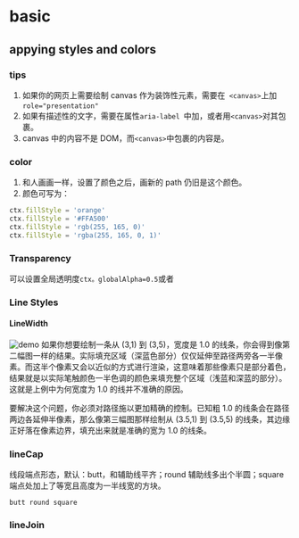 # basic

## appying styles and colors

### tips

1. 如果你的网页上需要绘制 canvas 作为装饰性元素，需要在` <canvas>`上加`role="presentation"`
2. 如果有描述性的文字，需要在属性`aria-label `中加，或者用`<canvas>`对其包裹。
3. canvas 中的内容不是 DOM，而`<canvas>`中包裹的内容是。

### color

1. 和人画画一样，设置了颜色之后，画新的 path 仍旧是这个颜色。
2. 颜色可写为：

```js
ctx.fillStyle = 'orange'
ctx.fillStyle = '#FFA500'
ctx.fillStyle = 'rgb(255, 165, 0)'
ctx.fillStyle = 'rgba(255, 165, 0, 1)'
```

### Transparency

可以设置全局透明度`ctx。globalAlpha=0.5`或者

### Line Styles

#### LineWidth

![demo](https://developer.mozilla.org/en-US/docs/Web/API/Canvas_API/Tutorial/Applying_styles_and_colors/canvas-grid.png)
如果你想要绘制一条从 (3,1) 到 (3,5)，宽度是 1.0 的线条，你会得到像第二幅图一样的结果。实际填充区域（深蓝色部分）仅仅延伸至路径两旁各一半像素。而这半个像素又会以近似的方式进行渲染，这意味着那些像素只是部分着色，结果就是以实际笔触颜色一半色调的颜色来填充整个区域（浅蓝和深蓝的部分）。这就是上例中为何宽度为 1.0 的线并不准确的原因。

要解决这个问题，你必须对路径施以更加精确的控制。已知粗 1.0 的线条会在路径两边各延伸半像素，那么像第三幅图那样绘制从 (3.5,1) 到 (3.5,5) 的线条，其边缘正好落在像素边界，填充出来就是准确的宽为 1.0 的线条。

### lineCap

线段端点形态，默认：butt，和辅助线平齐；round 辅助线多出个半圆；square 端点处加上了等宽且高度为一半线宽的方块。

```
butt round square
```

### lineJoin

